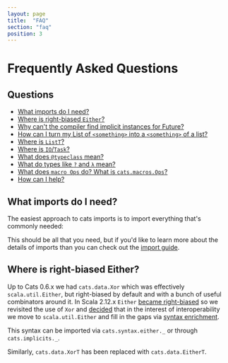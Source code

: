```yaml
---
layout: page
title:  "FAQ"
section: "faq"
position: 3
---
```


# Frequently Asked Questions

## Questions

 * [What imports do I need?](#what-imports)
 * [Where is right-biased `Either`?](#either)
 * [Why can't the compiler find implicit instances for Future?](#future-instances)
 * [How can I turn my List of `<something>` into a `<something>` of a list?](#traverse)
 * [Where is `ListT`?](#listt)
 * [Where is `IO`/`Task`?](#task)
 * [What does `@typeclass` mean?](#simulacrum)
 * [What do types like `?` and `λ` mean?](#kind-projector)
 * [What does `macro Ops` do? What is `cats.macros.Ops`?](#machinist)
 * [How can I help?](#contributing)

## <a id="what-imports" href="#what-imports"></a>What imports do I need?

The easiest approach to cats imports is to import everything that's commonly needed:


This should be all that you need, but if you'd like to learn more about the details of imports than you can check out the [import guide](imports.html).

## <a id="either" href="#either"></a>Where is right-biased Either?
Up to Cats 0.6.x we had `cats.data.Xor` which was effectively `scala.util.Either`, but right-biased by default and with
a bunch of useful combinators around it. In Scala 2.12.x `Either`
[became right-biased](https://github.com/scala/scala/pull/5135) so we revisited the use of `Xor` and
[decided](https://github.com/typelevel/cats/issues/1192) that in the interest of interoperability we move to
`scala.util.Either` and fill in the gaps via
[syntax enrichment](https://github.com/typelevel/cats/blob/master/core/src/main/scala/cats/syntax/either.scala).

This syntax can be imported via `cats.syntax.either._` or through `cats.implicits._`.

Similarly, `cats.data.XorT` has been replaced with `cats.data.EitherT`.
